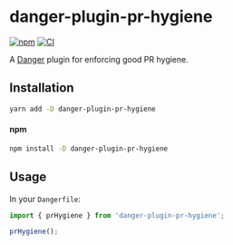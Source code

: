 # danger-plugin-pr-hygiene

[![npm](https://img.shields.io/npm/v/danger-plugin-pr-hygiene.svg?maxAge=3600)](https://www.npmjs.com/package/danger-plugin-pr-hygiene)
[![CI](https://github.com/maxdeviant/danger-plugin-pr-hygiene/actions/workflows/ci.yml/badge.svg?branch=main)](https://github.com/maxdeviant/danger-plugin-pr-hygiene/actions/workflows/ci.yml)

A [Danger](https://danger.systems/js/) plugin for enforcing good PR hygiene.

## Installation

```sh
yarn add -D danger-plugin-pr-hygiene
```

#### npm

```sh
npm install -D danger-plugin-pr-hygiene
```

## Usage

In your `Dangerfile`:

```ts
import { prHygiene } from 'danger-plugin-pr-hygiene';

prHygiene();
```
